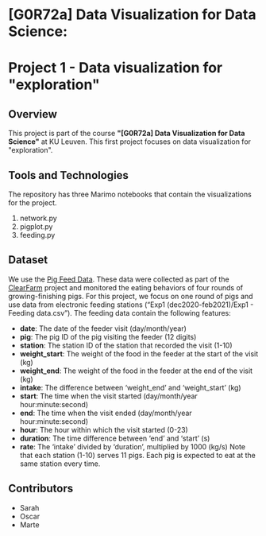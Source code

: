 # [G0R72a] Data Visualization for Data Science:
# Project 1 - Data visualization for "exploration"

## Overview
This project is part of the course **"[G0R72a] Data Visualization for Data Science"** at KU Leuven. This first project focuses on data visualization for "exploration".

## Tools and Technologies
The repository has three Marimo notebooks that contain the visualizations for the project.
1. network.py
2. pigplot.py
3. feeding.py

## Dataset
We use the [Pig Feed Data](https://data.mendeley.com/datasets/2mbw72m3g8/1). These data were collected as part of the [ClearFarm](https://www.clearfarm.eu/) project and monitored the eating behaviors of four rounds of growing-finishing pigs. For this project, we focus on one round of pigs and use data from electronic feeding stations (“Exp1 (dec2020-feb2021)/Exp1 - Feeding data.csv”). The feeding data contain the following features:
- **date**: The date of the feeder visit (day/month/year)
- **pig**: The pig ID of the pig visiting the feeder (12 digits)
- **station**: The station ID of the station that recorded the visit (1-10)
- **weight_start**: The weight of the food in the feeder at the start of the visit (kg)
- **weight_end**: The weight of the food in the feeder at the end of the visit (kg)
- **intake**: The difference between ‘weight_end’ and ‘weight_start’ (kg)
- **start**: The time when the visit started (day/month/year hour:minute:second)
- **end**: The time when the visit ended (day/month/year hour:minute:second)
- **hour**: The hour within which the visit started (0-23)
- **duration**: The time difference between ‘end’ and ‘start’ (s)
- **rate**: The ‘intake’ divided by ‘duration’, multiplied by 1000 (kg/s)
Note that each station (1-10) serves 11 pigs. Each pig is expected to eat at the same station every time.

## Contributors
- Sarah 
- Oscar
- Marte